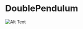 # DoublePendulum


![Alt Text]([https://media.giphy.com/media/vFKqnCdLPNOKc/giphy.gif](https://syncandshare.lrz.de/dl/fiH77cad49uVV6cDjoza4e/animation_case1.gif?inline)https://syncandshare.lrz.de/dl/fiH77cad49uVV6cDjoza4e/animation_case1.gif?inline)
